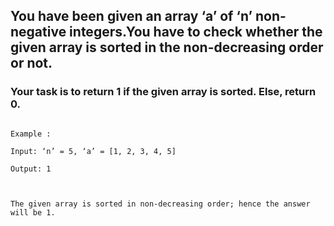 ## You have been given an array ‘a’ of ‘n’ non-negative integers.You have to check whether the given array is sorted in the non-decreasing order or not.

### Your task is to return 1 if the given array is sorted. Else, return 0.

```

Example :

Input: ‘n’ = 5, ‘a’ = [1, 2, 3, 4, 5]

Output: 1



The given array is sorted in non-decreasing order; hence the answer will be 1.

```

